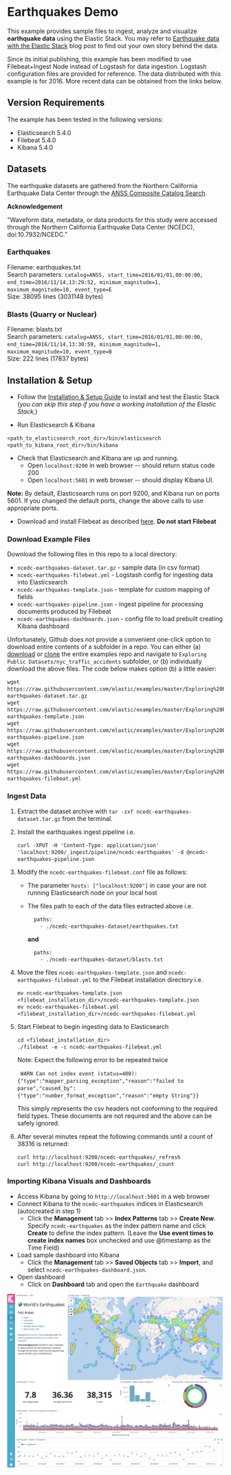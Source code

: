 # Earthquakes Demo

This example provides sample files to ingest, analyze and visualize **earthquake data** using the Elastic Stack. You may refer to [Earthquake data with the Elastic Stack](https://www.elastic.co/blog/earthquake-data-with-the-elastic-stack) blog post to find out your own story behind the data.

Since its initial publishing, this example has been modified to use Filebeat+Ingest Node instead of Logstash for data ingestion. Logstash configuration files are provided for reference.  The data distributed with this example is for 2016. More recent data can be obtained from the links below.

## Version Requirements

The example has been tested in the following versions:

- Elasticsearch 5.4.0
- Filebeat 5.4.0
- Kibana 5.4.0

## Datasets

The earthquake datasets are gathered from the Northern California Earthquake Data Center through the [ANSS Composite Catalog Search](http://www.ncedc.org/anss/catalog-search.html).

**Acknowledgement**

"Waveform data, metadata, or data products for this study were accessed through the Northern California Earthquake Data Center (NCEDC), doi:10.7932/NCEDC."

### Earthquakes

Filename: earthquakes.txt  
Search parameters: `catalog=ANSS, start_time=2016/01/01,00:00:00, end_time=2016/11/14,13:29:52, minimum_magnitude=1, maximum_magnitude=10, event_type=E`  
Size: 38095 lines (3031148 bytes)

### Blasts (Quarry or Nuclear)

Filename: blasts.txt  
Search parameters: `catalog=ANSS, start_time=2016/01/01,00:00:00, end_time=2016/11/14,13:30:59, minimum_magnitude=1, maximum_magnitude=10, event_type=B`  
Size: 222 lines (17837 bytes)

## Installation & Setup

- Follow the [Installation & Setup Guide](https://github.com/elastic/examples/blob/master/Installation%20and%20Setup.md) to install and test the Elastic Stack (*you can skip this step if you have a working installation of the Elastic Stack,*)

- Run Elasticsearch & Kibana
```shell
<path_to_elasticsearch_root_dir>/bin/elasticsearch
<path_to_kibana_root_dir>/bin/kibana
```

- Check that Elasticsearch and Kibana are up and running.
  - Open `localhost:9200` in web browser -- should return status code 200
  - Open `localhost:5601` in web browser -- should display Kibana UI.

**Note:** By default, Elasticsearch runs on port 9200, and Kibana run on ports 5601. If you changed the default ports, change   the above calls to use appropriate ports.

- Download and install Filebeat as described [here](https://www.elastic.co/guide/en/beats/filebeat/5.4/filebeat-installation.html). **Do not start Filebeat**


### Download Example Files

Download the following files in this repo to a local directory:
- `ncedc-earthquakes-dataset.tar.gz` - sample data (in csv format)
- `ncedc-earthquakes-filebeat.yml` - Logstash config for ingesting data into Elasticsearch
- `ncedc-earthquakes-template.json` - template for custom mapping of fields
- `ncedc-earthquakes-pipeline.json` - ingest pipeline for processing documents produced by Filebeat
- `ncedc-earthquakes-dashboards.json` - config file to load prebuilt creating Kibana dashboard

Unfortunately, Github does not provide a convenient one-click option to download entire contents of a subfolder in a repo. You can either (a) [download](https://github.com/elastic/examples/archive/master.zip) or [clone](https://github.com/elastic/examples.git) the entire examples repo and navigate to `Exploring Public Datasets/nyc_traffic_accidents` subfolder, or (b) individually download the above files. The code below makes option (b) a little easier:
    
```shell
wget https://raw.githubusercontent.com/elastic/examples/master/Exploring%20Public%20Datasets/earthquakes/ncedc-earthquakes-dataset.tar.gz
wget https://raw.githubusercontent.com/elastic/examples/master/Exploring%20Public%20Datasets/earthquakes/ncedc-earthquakes-template.json
wget https://raw.githubusercontent.com/elastic/examples/master/Exploring%20Public%20Datasets/earthquakes/ncedc-earthquakes-pipeline.json
wget https://raw.githubusercontent.com/elastic/examples/master/Exploring%20Public%20Datasets/earthquakes/ncedc-earthquakes-dashboards.json
wget https://raw.githubusercontent.com/elastic/examples/master/Exploring%20Public%20Datasets/earthquakes/ncedc-earthquakes-filebeat.yml
```

### Ingest Data


1. Extract the dataset archive with `tar -zxf ncedc-earthquakes-dataset.tar.gz` from the terminal.
1. Install the earthquakes ingest pipeline i.e.

    ```shell
    curl -XPUT -H 'Content-Type: application/json' 'localhost:9200/_ingest/pipeline/ncedc-earthquakes' -d @ncedc-earthquakes-pipeline.json
    ```

1. Modify the `ncedc-earthquakes-filebeat.conf` file as follows:

    * The parameter `hosts: ["localhost:9200"]` in case your are not running Elasticsearch node on your local host
    * The files path to each of the data files extracted above i.e.
    
        ```shell
          paths:
            - ./ncedc-earthquakes-dataset/earthquakes.txt
        ```
    
        **and**
        
        ```shell
          paths:
            - ./ncedc-earthquakes-dataset/blasts.txt
        ```    
    
1. Move the files `ncedc-earthquakes-template.json` and `ncedc-earthquakes-filebeat.yml` to the Filebeat installation directory i.e.
    
     ```shell
    mv ncedc-earthquakes-template.json <filebeat_installation_dir>/ncedc-earthquakes-template.json
    mv ncedc-earthquakes-filebeat.yml <filebeat_installation_dir>/ncedc-earthquakes-filebeat.yml
    ```

1. Start Filebeat to begin ingesting data to Elasticsearch

    ```shell
    cd <filebeat_installation_dir>
    ./filebeat -e -c ncedc-earthquakes-filebeat.yml
    ```

    Note: Expect the following error to be repeated twice 
    
    ` WARN Can not index event (status=400): {"type":"mapper_parsing_exception","reason":"failed to parse","caused_by":{"type":"number_format_exception","reason":"empty String"}}`
    
    This simply represents the csv headers not conforming to the required field types. These documents are not required and the above can be safely ignored.

1. After several minutes repeat the following commands until a count of 38316 is returned:

    ```shell
    curl http://localhost:9200/ncedc-earthquakes/_refresh
    curl http://localhost:9200/ncedc-earthquakes/_count
    ```

### Importing Kibana Visuals and Dashboards

* Access Kibana by going to `http://localhost:5601` in a web browser
* Connect Kibana to the `ncedc-earthquakes` indices in Elasticsearch (autocreated in step 1)
    * Click the **Management** tab >> **Index Patterns** tab >> **Create New**. Specify `ncedc-earthquakes` as the index pattern name and click **Create** to define the index pattern. (Leave the **Use event times to create index names** box unchecked and use @timestamp as the Time Field)
* Load sample dashboard into Kibana
    * Click the **Management** tab >> **Saved Objects** tab >> **Import**, and select `ncedc-earthquakes-dashboard.json`. 
* Open dashboard
    * Click on **Dashboard** tab and open the `Earthquake` dashboard

![Dashboard Screenshot](ncedc-earthquakes-screenshot.png?raw=true)
